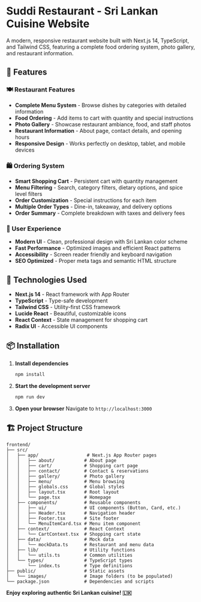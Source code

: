 # Suddi Restaurant - Sri Lankan Cuisine Website

A modern, responsive restaurant website built with Next.js 14, TypeScript, and Tailwind CSS, featuring a complete food ordering system, photo gallery, and restaurant information.

## 🌟 Features

### 🍽️ Restaurant Features
- **Complete Menu System** - Browse dishes by categories with detailed information
- **Food Ordering** - Add items to cart with quantity and special instructions
- **Photo Gallery** - Showcase restaurant ambiance, food, and staff photos
- **Restaurant Information** - About page, contact details, and opening hours
- **Responsive Design** - Works perfectly on desktop, tablet, and mobile devices

### 🛍️ Ordering System
- **Smart Shopping Cart** - Persistent cart with quantity management
- **Menu Filtering** - Search, category filters, dietary options, and spice level filters
- **Order Customization** - Special instructions for each item
- **Multiple Order Types** - Dine-in, takeaway, and delivery options
- **Order Summary** - Complete breakdown with taxes and delivery fees

### 🎨 User Experience
- **Modern UI** - Clean, professional design with Sri Lankan color scheme
- **Fast Performance** - Optimized images and efficient React patterns
- **Accessibility** - Screen reader friendly and keyboard navigation
- **SEO Optimized** - Proper meta tags and semantic HTML structure

## 🚀 Technologies Used

- **Next.js 14** - React framework with App Router
- **TypeScript** - Type-safe development
- **Tailwind CSS** - Utility-first CSS framework
- **Lucide React** - Beautiful, customizable icons
- **React Context** - State management for shopping cart
- **Radix UI** - Accessible UI components

## 📦 Installation

1. **Install dependencies**
   ```bash
   npm install
   ```

2. **Start the development server**
   ```bash
   npm run dev
   ```

3. **Open your browser**
   Navigate to `http://localhost:3000`

## 🏗️ Project Structure

```
frontend/
├── src/
│   ├── app/                  # Next.js App Router pages
│   │   ├── about/           # About page
│   │   ├── cart/            # Shopping cart page
│   │   ├── contact/         # Contact & reservations
│   │   ├── gallery/         # Photo gallery
│   │   ├── menu/            # Menu browsing
│   │   ├── globals.css      # Global styles
│   │   ├── layout.tsx       # Root layout
│   │   └── page.tsx         # Homepage
│   ├── components/          # Reusable components
│   │   ├── ui/              # UI components (Button, Card, etc.)
│   │   ├── Header.tsx       # Navigation header
│   │   ├── Footer.tsx       # Site footer
│   │   └── MenuItemCard.tsx # Menu item component
│   ├── context/             # React Context
│   │   └── CartContext.tsx  # Shopping cart state
│   ├── data/                # Mock data
│   │   └── mockData.ts      # Restaurant and menu data
│   ├── lib/                 # Utility functions
│   │   └── utils.ts         # Common utilities
│   └── types/               # TypeScript types
│       └── index.ts         # Type definitions
├── public/                  # Static assets
│   └── images/              # Image folders (to be populated)
└── package.json             # Dependencies and scripts
```

**Enjoy exploring authentic Sri Lankan cuisine! 🇱🇰**
